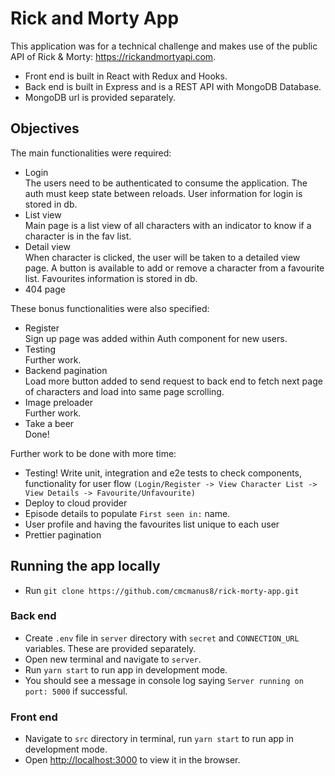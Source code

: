 # Rick and Morty App

This application was for a technical challenge and makes use of the public API of Rick & Morty: https://rickandmortyapi.com.

- Front end is built in React with Redux and Hooks.
- Back end is built in Express and is a REST API with MongoDB Database.
- MongoDB url is provided separately.

## Objectives

The main functionalities were required:

- Login\
The users need to be authenticated to consume the application. The auth must keep state between reloads. User information for login is stored in db.
- List view\
Main page is a list view of all characters with an indicator to know if a character is in the fav list.
- Detail view\
When character is clicked, the user will be taken to a detailed view page. A button is available to add or remove a character from a favourite list. Favourites information is stored in db.
- 404 page

These bonus functionalities were also specified:

- Register\
Sign up page was added within Auth component for new users.
- Testing\
Further work.
- Backend pagination\
Load more button added to send request to back end to fetch next page of characters and load into same page scrolling.
- Image preloader\
Further work.
- Take a beer\
Done!

Further work to be done with more time:
- Testing! Write unit, integration and e2e tests to check components, functionality for user flow `(Login/Register -> View Character List -> View Details -> Favourite/Unfavourite)`
- Deploy to cloud provider
- Episode details to populate `First seen in:` name.
- User profile and having the favourites list unique to each user
- Prettier pagination

## Running the app locally
- Run `git clone https://github.com/cmcmanus8/rick-morty-app.git`

### Back end
- Create `.env` file in `server` directory with `secret` and `CONNECTION_URL` variables. These are provided separately.
- Open new terminal and navigate to `server`.
- Run `yarn start` to run app in development mode.
- You should see a message in console log saying `Server running on port: 5000` if successful.

### Front end
- Navigate to `src` directory in terminal, run `yarn start` to run app in development mode.
- Open [http://localhost:3000](http://localhost:3000) to view it in the browser.
